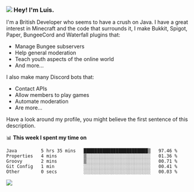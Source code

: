 <h3 style="margin: auto;"><img src="https://avatars.githubusercontent.com/u/39528861?s=48&v=4" ></img> Hey! I'm Luis.</h3>

I'm a British Developer who seems to have a crush on Java. I have a great interest in Minecraft and the code that surrounds it, I make Bukkit, Spigot, Paper, BungeeCord and Waterfall plugins that:
  * Manage Bungee subservers
  * Help general moderation
  * Teach youth aspects of the online world
  * And more...
  
I also make many Discord bots that:

  * Contact APIs
  * Allow members to play games
  * Automate moderation
  * Are more...
  
Have a look around my profile, you might believe the first sentence of this description.
<!-- - 👯 I’m looking to collaborate on ...
- 🔭 I’m currently working on **a Minecraft game panel API**
- 🌱 I’m currently learning **JavaScript**
- 🤔 I’m looking for help with **JSON Modelling**
- 💬 Ask me about **Spigot Plugins**
- 📫 How to reach me: **Discord: (SLL#5314)**
- 😄 Pronouns: **He / Him / The Weirdo**
- ⚡ Fun fact: **isaac is gay with an r**-->

📊 **This week I spent my time on**
<!--START_SECTION:waka-->
```text
Java         5 hrs 35 mins   ████████████████████████▒   97.46 % 
Properties   4 mins          ▒░░░░░░░░░░░░░░░░░░░░░░░░   01.36 % 
Groovy       2 mins          ▒░░░░░░░░░░░░░░░░░░░░░░░░   00.71 % 
Git Config   1 min           ░░░░░░░░░░░░░░░░░░░░░░░░░   00.41 % 
Other        0 secs          ░░░░░░░░░░░░░░░░░░░░░░░░░   00.03 % 
```
<!--END_SECTION:waka-->

<a href="https://sllcoding.dev"><img src="https://github-readme-stats.vercel.app/api?username=SLLCoding&show_icons=true&theme=great-gatsby" /></a>
